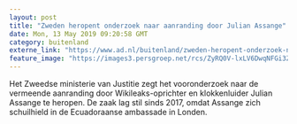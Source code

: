 ```yaml
---
layout: post
title: "Zweden heropent onderzoek naar aanranding door Julian Assange"
date: Mon, 13 May 2019 09:20:58 GMT
category: buitenland
externe_link: "https://www.ad.nl/buitenland/zweden-heropent-onderzoek-naar-aanranding-door-julian-assange~a995fc64/"
feature_image: "https://images3.persgroep.net/rcs/ZyRQ0V-lxLV6DwqNFGi3Zc6eMeM/diocontent/148195393/_fitwidth/400/?appId=21791a8992982cd8da851550a453bd7f&quality=0.7"
---
```


Het Zweedse ministerie van Justitie zegt het vooronderzoek naar de vermeende aanranding door  Wikileaks-oprichter en klokkenluider Julian Assange te heropen. De zaak lag stil sinds 2017, omdat Assange zich schuilhield in de Ecuadoraanse ambassade in Londen.
